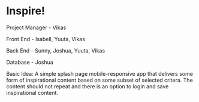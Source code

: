 # Inspire!

Project Manager - Vikas

Front End - Isabell, Yuuta, Vikas

Back End - Sunny, Joshua, Yuuta, Vikas

Database - Joshua

Basic Idea: A simple splash page mobile-responsive app that delivers some form of inspirational content based on some subset of selected critera.
The content should not repeat and there is an option to login and save inspirational content. 

